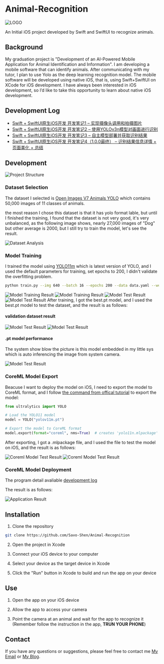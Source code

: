 # Animal-Recognition

![LOGO](./Animal_Recognition/Assets.xcassets/AppIcon.appiconset/logo_1024.png)

An Initial iOS project developed by Swift and SwiftUI to recognize animals.

## Background
My graduation project is "Development of an AI-Powered Mobile Application for Animal Identification and Information". I am developing a mobile software that can identify animals. After communicating with my tutor, I plan to use Yolo as the deep learning recognition model. The mobile software will be developed using native iOS, that is, using Swift+SwiftUI on XCode for iOS development. I have always been interested in iOS development, so I’d like to take this opportunity to learn about native iOS development.

## Development Log
- [Swift + SwiftUI原生iOS开发 开发笔记1 – 实现摄像头调用和拍摄图片](https://shenyifan.home.blog/2024/11/17/swift-swiftui原生ios开发-开发笔记1-实现摄像头调用和拍摄图/)
- [Swift + SwiftUI原生iOS开发 开发笔记2 – 使用YOLOv3n模型对画面进行识别](https://shenyifan.home.blog/2024/11/24/swift-swiftui原生ios开发-开发笔记2-使用yolov3n模型对画面进行识/)
- [Swift + SwiftUI原生iOS开发 开发笔记3 – 自主模型部署并获取识别结果](https://shenyifan.home.blog/2025/04/06/swift-swiftui原生ios开发-开发笔记3-自主模型部署并获取识别/)
- [Swift + SwiftUI原生iOS开发 开发笔记4（1.0.0最终） – 识别结果信息详情 + 页面美化 + 总结](https://shenyifan.home.blog/2025/04/13/swift-swiftui原生ios开发-开发笔记4（1-0-0最终）-识别结果信/)

## Development

![Project Structure](./res/images/Animal%20Identification%20on%20iOS.png.png)

### Dataset Selection
The dataset I selected is [Open Images V7 Animals YOLO](https://www.kaggle.com/datasets/sergiomoy/open-imagea-v7-animals-yolo) which contains 50,000 images of 11 classes of animals.

the most reason I chose this dataset is that it has yolo format lable, but until I finished the training, I found that the dataset is not very good, it's very unbalanced, as the following image shows, nearly 27,000 images of "Dog" but other average is 2000, but I still try to train the model, let's see the result.

![Dataset Analysis](./res/images/dataset%20labels.jpg)

### Model Training
I trained the model using [YOLO11m](https://docs.ultralytics.com/models/yolo11/) which is latest version of YOLO, and I used the default parameters for training, set epochs to 200, I didn't validate the overfitting problem.
```bash
python train.py --img 640 --batch 16 --epochs 200 --data data.yaml --weights yolov8n.pt
```

![Model Training Result](./res/images/P_curve.png)
![Model Training Result](./res/images/PR_curve.png)
![Model Test Result](./res/images/R_curve.png)
![Model Test Result](./res/images/training_loss_curve.png)
After training, I got the best.pt model, and I used the best.pt model to test the dataset, and the result is as follows:

#### validation dataset result

![Model Test Result](./res/images/val_batch0_pred.jpg)
![Model Test Result](./res/images/val_batch1_pred.jpg)

#### .pt model performance

The system show blow the picture is this model embedded in my little sys which is auto inferencing the image from system camera.

![Model Test Result](./res/images/Dog.png)

### CoreML Model Export
Beacuse I want to deploy the model on iOS, I need to export the model to CoreML format, and I follow [the command from offical tutorial](https://docs.ultralytics.com/integrations/coreml/) to export the model:
```python
from ultralytics import YOLO

# Load the YOLO11 model
model = YOLO("yolov11m.pt")

# Export the model to CoreML format
model.export(format="coreml", nms=True)  # creates 'yolo11n.mlpackage'
```

After exporting, I got a .mlpackage file, and I used the file to test the model on iOS, and the result is as follows:

![Coreml Model Test Result](./res/images/coreml_result.jpeg)
![Coreml Model Test Result](./res/images/coreml_result2.jpeg)

### CoreML Model Deployment
The program detail avaliable [development log](#development-log)

The result is as follows:

![Application Result](./res/images/app_picture.PNG)

## Installation
1. Clone the repository
```bash
git clone https://github.com/Savo-Shen/Animal-Recognition
```

2. Open the project in Xcode

3. Connect your iOS device to your computer

4. Select your device as the target device in Xcode

5. Click the "Run" button in Xcode to build and run the app on your device

## Use
1. Open the app on your iOS device

2. Allow the app to access your camera

3. Point the camera at an animal and wait for the app to recognize it (Remember follow the instruction in the app, **TRUN YOUR PHONE**)

## Contact
If you have any questions or suggestions, please feel free to contact me [My Email](mailto:savo_shen@qq.com) or [My Blog](https://shenyifan.home.blog/).